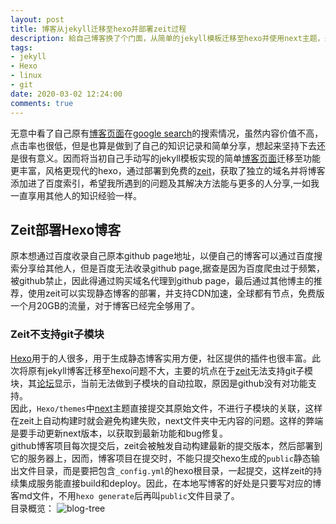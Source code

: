 ```yaml
---
layout: post
title: 博客从jekyll迁移至hexo并部署zeit过程
description: 給自己博客换了个门面，从简单的jekyll模板迁移至hexo并使用next主题，最后通过zeit进行自动部署
tags:
- jekyll
- Hexo
- linux
- git
date: 2020-03-02 12:24:00
comments: true
---
```



无意中看了自己原有[博客页面](https://georgecaoj.github.io/blog/)在[google search](https://search.google.com/search-console)的搜索情况，虽然内容价值不高，点击率也很低，但是也算是做到了自己的知识记录和简单分享，想起来坚持下去还是很有意义。因而将当初自己手动写的jekyll模板实现的简单[博客页面](https://georgecaoj.github.io/blog/)迁移至功能更丰富，风格更现代的hexo，通过部署到免费的[zeit](https://zeit.co/home)，获取了独立的域名并将博客添加进了百度索引，希望我所遇到的问题及其解决方法能与更多的人分享,一如我一直享用其他人的知识经验一样。

## Zeit部署Hexo博客
原本想通过百度收录自己原本github page地址，以便自己的博客可以通过百度搜索分享给其他人，但是百度无法收录github page,据查是因为百度爬虫过于频繁，被github禁止，因此得通过购买域名代理到github page，最后通过其他博主的推荐，使用zeit可以实现静态博客的部署，并支持CDN加速，全球都有节点，免费版一个月20GB的流量，对于博客已经完全够用了。  
### Zeit不支持git子模块
[Hexo](https://hexo.io/zh-cn/docs/)用于的人很多，用于生成静态博客实用方便，社区提供的插件也很丰富。此次将原有jekyll博客迁移至hexo问题不大，主要的坑点在于[zeit](https://zeit.co/home)无法支持git子模块，其[论坛](https://spectrum.chat/zeit/now/problems-with-now-github-when-project-contains-a-submodule~f238f86b-7a42-47f7-a477-0976ca0da1a5)显示，当前无法做到子模块的自动拉取，原因是github没有对功能支持。  
因此，`Hexo/themes`中[next](https://github.com/theme-next/hexo-theme-next)主题直接提交其原始文件，不进行子模块的关联，这样在zeit上自动构建时就会避免构建失败，next文件夹中无内容的问题。这样的弊端是要手动更新next版本，以获取到最新功能和bug修复。  
github博客项目每次提交后，zeit会被触发自动构建最新的提交版本，然后部署到它的服务器上，因而，博客项目在提交时，不能只提交hexo生成的`public`静态输出文件目录，而是要把包含`_config.yml`的hexo根目录，一起提交，这样zeit的持续集成服务能直接build和deploy。因此，在本地写博客的好处是只要写对应的博客md文件，不用`hexo generate`后再叫`public`文件目录了。  
目录概览：
![blog-tree](/img/github/blog-tree.jpg)


